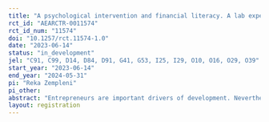 ```yaml
---
title: "A psychological intervention and financial literacy. A lab experiment."
rct_id: "AEARCTR-0011574"
rct_id_num: "11574"
doi: "10.1257/rct.11574-1.0"
date: "2023-06-14"
status: "in_development"
jel: "C91, C99, D14, D84, D91, G41, G53, I25, I29, O10, O16, O29, O39"
start_year: "2023-06-14"
end_year: "2024-05-31"
pi: "Reka Zempleni"
pi_other:
abstract: "Entrepreneurs are important drivers of development. Nevertheless, existing entrepreneur training programs had small and heterogeneous impacts. This project explores whether a mostly psychological intervention can make early-stage entrepreneurs believe in their abilities to improve in any skill and be able to actually do so, thereby bridging the gap between the needs of developing country entrepreneurs and the often Silicon Valley-influenced expectations of accelerators. This project runs an online lab experiment with participants who have a connection to entrepreneurship recruited from Amazon MTurk's India-based workers and Prolific's USA-based workers. The study tests whether a mostly psychological intervention is a viable way to encourage participants to believe in their abilities to improve their financial literacy (or any other skill) and to lead to actual improvements."
layout: registration
---
```


